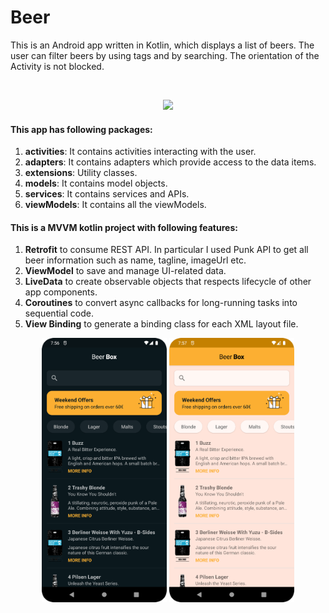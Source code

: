 # Beer

This is an Android app written in Kotlin, which displays a list of beers. The user can filter beers by using tags and by searching. The orientation of the Activity is not blocked.

<br>

<p align="center">
  <img src="readme/screenrecord.gif" width="300">
</p>

#### This app has following packages:
1. **activities**: It contains activities interacting with the user.
2. **adapters**: It contains adapters which provide access to the data items.
3. **extensions**: Utility classes.
4. **models**: It contains model objects.
5. **services**: It contains services and APIs.
6. **viewModels**: It contains all the viewModels.

#### This is a MVVM kotlin project with following features:
1. **Retrofit** to consume REST API. In particular I used Punk API to get all beer information such as name, tagline, imageUrl etc.
2. **ViewModel** to save and manage UI-related data.
3. **LiveData** to create observable objects that respects lifecycle of other app components.
4. **Coroutines** to convert async callbacks for long-running tasks into sequential code.
5. **View Binding** to generate a binding class for each XML layout file.

<p align="center">
  <img src="readme/screenshot_dark.png" width ="200" title="Dark theme"/>
  <img src="readme/screenshot_light.png" width ="200" title="Light theme"/>
</p>
